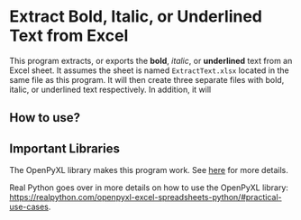 # Extract Bold, Italic, or Underlined Text from Excel 
This program extracts, or exports the **bold**, _italic_, or __underlined__ text from an Excel sheet. It assumes the 
sheet is named `ExtractText.xlsx` located in the same file as this program. It will then create three separate files 
with bold, italic, or underlined text respectively. In addition, it will 

## How to use?

## Important Libraries
The OpenPyXL library makes this program work. See [here](https://openpyxl.readthedocs.io/en/2.5.14/tutorial.html#loading-from-a-file)
for more details.

Real Python goes over in more details on how to use the OpenPyXL library: 
https://realpython.com/openpyxl-excel-spreadsheets-python/#practical-use-cases.

